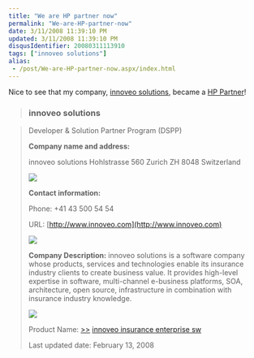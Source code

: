 ```yaml
---
title: "We are HP partner now"
permalink: "We-are-HP-partner-now"
date: 3/11/2008 11:39:10 PM
updated: 3/11/2008 11:39:10 PM
disqusIdentifier: 20080311113910
tags: ["innoveo solutions"]
alias:
 - /post/We-are-HP-partner-now.aspx/index.html
---
```

Nice to see that my company, [innoveo solutions](http://www.innoveo.com/), became a [HP Partner](http://h21007.www2.hp.com/portal/site/dspp/menuitem.5070eb5189f3295ac6713f8da973a801/?partnerId=28469)!

> ### innoveo solutions
<!-- more -->
> 
> Developer & Solution Partner Program (DSPP)
> 
> **Company name and address:**
> 
> innoveo solutions
> Hohlstrasse 560
> Zurich ZH 8048
> Switzerland
> 
> ![](http://welcome.hp-ww.com/img/s.gif)
> 
> **Contact information:**
> 
> Phone: +41 43 500 54 54
> 
> URL: <u>[http://www.innoveo.com](http://www.innoveo.com)</u>
> 
> ![](http://welcome.hp-ww.com/img/s.gif)
> 
> **Company Description:**
> innoveo solutions is a software company whose products, services and technologies enable its insurance industry clients to create business value. It provides high-level expertise in software, multi-channel e-business platforms, SOA, architecture, open source, infrastructure in combination with insurance industry knowledge.
> 
> ![](http://welcome.hp-ww.com/img/s.gif)
> 
> Product Name: [>>](http://h21007.www2.hp.com/portal/site/dspp/PAGE.template/page.catalog_product_detail?productId=23371) [innoveo insurance enterprise sw](http://h21007.www2.hp.com/portal/site/dspp/PAGE.template/page.catalog_product_detail?productId=23371)
> 
> Last updated date: February 13, 2008
